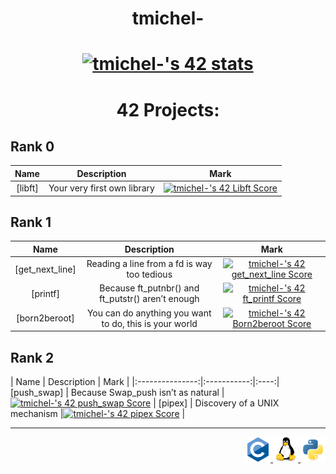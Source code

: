 <h1 align="center"><strong>tmichel-</strong></h1>

<h1 align="center"><a href="https://github.com/JaeSeoKim/badge42"><img src="https://badge42.vercel.app/api/v2/clceyzt4k00060fl71vwvfajz/stats?cursusId=21&coalitionId=46" alt="tmichel-'s 42 stats" /></a>

<h1 align="center">42 Projects:</h1>

 ## Rank 0
  
  |			Name				| Description	| Mark |
|:---------------:|:-----------:|:----:|
[libft] | Your very first own library | <a href="https://github.com/JaeSeoKim/badge42"><img src="https://badge42.vercel.app/api/v2/clceyzt4k00060fl71vwvfajz/project/2868857" alt="tmichel-'s 42 Libft Score" /></a> |
  ## Rank 1
|			Name				| Description	| Mark |
|:---------------:|:-----------:|:----:|
  [get_next_line] | Reading a line from a fd is way too tedious | <a href="https://github.com/JaeSeoKim/badge42"><img src="https://badge42.vercel.app/api/v2/clceyzt4k00060fl71vwvfajz/project/2892883" alt="tmichel-'s 42 get_next_line Score" /></a> |
  [printf] | Because ft_putnbr() and ft_putstr() aren’t enough | <a href="https://github.com/JaeSeoKim/badge42"><img src="https://badge42.vercel.app/api/v2/clceyzt4k00060fl71vwvfajz/project/2892897" alt="tmichel-'s 42 ft_printf Score" /></a> |
  [born2beroot] | You can do anything you want to do, this is your world | <a href="https://github.com/JaeSeoKim/badge42"><img src="https://badge42.vercel.app/api/v2/clceyzt4k00060fl71vwvfajz/project/2892898" alt="tmichel-'s 42 Born2beroot Score" /></a> |
  ## Rank 2
|			Name				| Description	| Mark |
|:---------------:|:-----------:|:----:|                                                                                                                                 [push_swap] | Because Swap_push isn’t as natural | <a href="https://github.com/JaeSeoKim/badge42"><img src="https://badge42.vercel.app/api/v2/clceyzt4k00060fl71vwvfajz/project/2916942" alt="tmichel-'s 42 push_swap Score" /></a> |
  [pipex] | Discovery of a UNIX mechanism |<a href="https://github.com/JaeSeoKim/badge42"><img src="https://badge42.vercel.app/api/v2/clceyzt4k00060fl71vwvfajz/project/2925839" alt="tmichel-'s 42 pipex Score" /></a> |
  <hr>
 
<p align="right"> <a href="https://www.cprogramming.com/" target="_blank" rel="noreferrer"> <img src="https://raw.githubusercontent.com/devicons/devicon/master/icons/c/c-original.svg" alt="c" width="40" height="40"/> </a> <a href="https://www.linux.org/" target="_blank" rel="noreferrer"> <img src="https://raw.githubusercontent.com/devicons/devicon/master/icons/linux/linux-original.svg" alt="linux" width="40" height="40"/> </a> <a href="https://www.python.org" target="_blank" rel="noreferrer"> <img src="https://raw.githubusercontent.com/devicons/devicon/master/icons/python/python-original.svg" alt="python" width="40" height="40"/> </a> </p>
